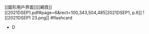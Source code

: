 [[圖形用戶界面]][[網頁]]
[[2021DSEP1.pdf#page=6&rect=100,343,504,485|2021DSEP1, p.6]]
![[2021DSEP1 23.png]] #flashcard 
- D
<!--ID: 1730727373141-->

